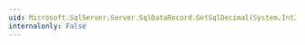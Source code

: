 ```yaml
---
uid: Microsoft.SqlServer.Server.SqlDataRecord.GetSqlDecimal(System.Int32)
internalonly: False
---
```

